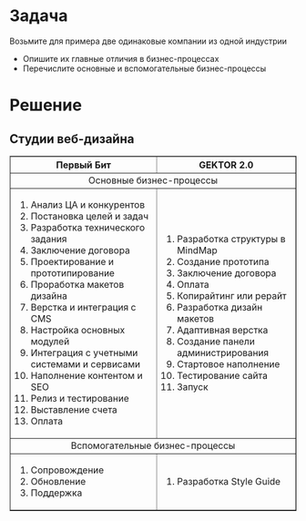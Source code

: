 # Задача

Возьмите для примера две одинаковые компании из одной индустрии

- Опишите их главные отличия в бизнес-процессах
- Перечислите основные и вспомогательные бизнес-процессы

# Решение

## Студии веб-дизайна
<table border=1>
<tr><th border=1>Первый Бит</th><th>GEKTOR 2.0</th></tr>
<tr><td colspan=2 align=center>Основные бизнес-процессы</td></tr>
<tr>
<td>

1. Анализ ЦА и конкурентов
2. Постановка целей и задач
3. Разработка технического задания
4. Заключение договора
5. Проектирование и прототипирование
6. Проработка макетов дизайна
7. Верстка и интеграция с CMS
8. Настройка основных модулей
9. Интеграция с учетными системами и сервисами
10. Наполнение контентом и SEO
11. Релиз и тестирование
12. Выставление счета
13. Оплата
</td>
<td>

1. Разработка структуры в MindMap
2. Создание прототипа
3. Заключение договора
4. Оплата
5. Копирайтинг или рерайт
6. Разработка дизайн макетов
7. Адаптивная верстка
8. Создание панели администрирования
9. Стартовое наполнение
10. Тестирование сайта
11. Запуск
</td>
</tr>
<tr><td colspan=2 align=center>Вспомогательные бизнес-процессы</td></tr>
<tr>
<td>

1. Сопровождение
2. Обновление
3. Поддержка
</td>
<td>

1. Разработка Style Guide 
</td>
</tr>
</table>
